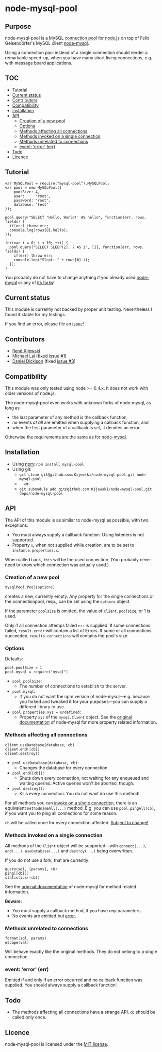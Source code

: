 <a name="Readme"></a>
<h1>node-mysql-pool</h1>

<a name="Purpose"></a>
<h2>Purpose</h2>

node-mysql-pool is a MySQL [connection pool](http://en.wikipedia.org/wiki/Connection_pool)
for [node.js](http://nodejs.org/) on top of Felix Geisendörfer's MySQL client
[node-mysql](https://github.com/felixge/node-mysql).

Using a connection pool instead of a single connection should render a remarkable
speed-up, when you have many short living connections, e.g. with message board applications.

<a name="TOC"></a>
<h2>TOC</h2>

* [Tutorial](#Tutorial)
* [Current status](#Status)
* [Contributors](#Contributors)
* [Compatibility](#Compatibility)
* [Installation](#Installation)
* [API](#API)
    * [Creation of a new pool](#NewPool)
    * [Options](#Options)
    * [Methods affecting all connections](#AllConnections)
    * [Methods invoked on a single connection](#SingleConnection)
    * [Methods unrelated to connections](#NoConnection)
    * [event: 'error' \(err\)](#EventError)
* [Todo](#Todo)
* [Licence](#Licence)

<a name="Tutorial"></a>
<h2>Tutorial</h2>

    var MySQLPool = require("mysql-pool").MySQLPool;
    var pool = new MySQLPool({
        poolSize: 4,
        user:     'root',
        password: 'root',
        database: 'test'
    });
    
    pool.query("SELECT 'Hello, World!' AS hello", function(err, rows, fields) {
      if(err) throw err;
      console.log(rows[0].hello);
    });
    
    for(var i = 0; i < 10; ++i) {
      pool.query("SELECT SLEEP(2), ? AS i", [i], function(err, rows, fields) {
        if(err) throw err;
        console.log("Slept: " + rows[0].i);
      });
    }

You probably do not have to change anything if you already used
[node-mysql](https://github.com/felixge/node-mysql/)
or any of [its forks](https://github.com/felixge/node-mysql/network)!

<a name="Status"></a>
<h2>Current status</h2>

This module is currently not backed by proper unit testing. Nevertheless I found
it stable for my testings.

If you find an error, please file an [issue](https://github.com/Kijewski/node-mysql-pool/issues)!

<a name="Contributors"></a>
<h2>Contributors</h2>

* [René Kijewski](https://github.com/Kijewski)
* [Michael Lai](https://github.com/melin)
    (fixed [issue #1](https://github.com/Kijewski/node-mysql-pool/pull/1))
* [Daniel Dickison](https://github.com/danieldickison)
    (fixed [issue #3](https://github.com/Kijewski/node-mysql-pool/pull/3))

<a name="Compatibility"></a>
<h2>Compatibility</h2>

This module was only tested using node >= 0.4.x. It does not work with older
versions of node.js.

The node-mysql-pool even works with unknown forks of node-mysql, as long as

* the last parameter of any method is the callback function,
* no events *at all* are emitted when supplying a callback function, and
* when the first parameter of a callback is set, it denotes an error.

Otherwise the requirements are the same as for
[node-mysql](https://github.com/felixge/node-mysql/blob/master/Readme.md).

<a name="Installation"></a>
<h2>Installation</h2>

* Using [npm](http://npmjs.org/): `npm install mysql-pool`
* Using git:
    * `git clone git@github.com:Kijewski/node-mysql-pool.git node-mysql-pool`
    *     *or*
    * `git submodule add git@github.com:Kijewski/node-mysql-pool.git deps/node-mysql-pool`

<a name="API"></a>
<h2>API</h2>

The API of this module is as similar to node-mysql as possible, with two exceptions:

* You must always supply a callback function. Using listeners is not supported.
* Property `x`, when not supplied while creation, are to be set to `instance.properties.x`.

When called back, `this` will be the used connection. (You probably never need to
know which connection was actually used.)

<a name="NewPool"></a>
<h3>Creation of a new pool</h3>

    mysqlPool.Pool(options)

creates a new, currently empty. Any property for the single connections or
the connectionpool, resp., can be set using the `options` object.

If the parameter `poolsize` is omitted, the value of `client.poolsize`, or 1 is used.

Only if all connection attemps failed `err` is supplied.
If some connections failed, `result.error` will contain a list of Errors.
If some or all connections succeeded, `results.connections` will contains the pool's size.

<a name="Options"></a>
<h3>Options</h3>

Defaults:

    pool.poolSize = 1
    pool.mysql = require("mysql")

* `pool.poolSize`:
    * The number of connections to establish to the server.
* `pool.mysql`:
    * If you do not want the npm version of node-mysql—e.g. because you forked and
      tweaked it for your purposes—you can supply a different library to use.
* `pool.properties.xyz = undefined`:
    * Property `xyz` of the `mysql.Client` object.
      See the [original documentation](https://github.com/felixge/node-mysql/blob/master/Readme.md)
      of node-mysql for more property related information.

<a name="AllConnections"></a>
<h3>Methods affecting all connections</h3>

    client.useDatabase(database, cb)
    client.end([cb])
    client.destroy()

* `pool.useDatabase(database, cb)`:
    * Changes the database for every connection.
* `pool.end([cb])`:
    * Shuts down every connection, not waiting for any enqueued and waiting queries.
      Active queries won't be aborted, though.
* `pool.destroy()`:
    * Kills every connection. You do not want do use this method!

For all methods you can [invoke on a single connection](#SingleConnection), there is
an equivalent `methodnameAll(...)` method. E.g. you can use `pool.pingAll(cb)`, if
you want you to ping all connections for some reason.

`cb` will be called once for every connection affected. [Subject to change!](#Todo)

<a name="SingleConnection"></a>
<h3>Methods invoked on a single connection</h3>

All methods of the `Client` object will be supported—with `connect(...)`, `end(...)`,
`useDatabase(...)` and `destroy(...)` being overwritten.

If you do not use a fork, that are currently:

    query(sql, [params], cb)
    ping([cb]))
    statistics([cb])

See the [original documentation](https://github.com/felixge/node-mysql/blob/master/Readme.md)
of node-mysql for method related information.

**Beware:**

* You must supply a callback method, if you have *any* parameters.
* No events are emitted but [error](#EventError).

<a name="NoConnection"></a>
<h3>Methods unrelated to connections</h3>

    format(sql, params)
    escape(val)

Will behave exactly like the original methods. They do not belong to a single
connection.

<a name="EventError"></a>
<h3>event: 'error' (err)</h3>

Emitted if and only if an error occurred and no callback function was supplied.
You should always supply a callback function!

<a name="Todo"></a>
<h2>Todo</h2>

* The methods affecting all connections have a strange API. `cb` should be called
  only once.


<a name="Licence"></a>
<h2>Licence</h2>

node-mysql-pool is licensed under the
[MIT license](https://github.com/Kijewski/node-mysql-pool/blob/master/License).
